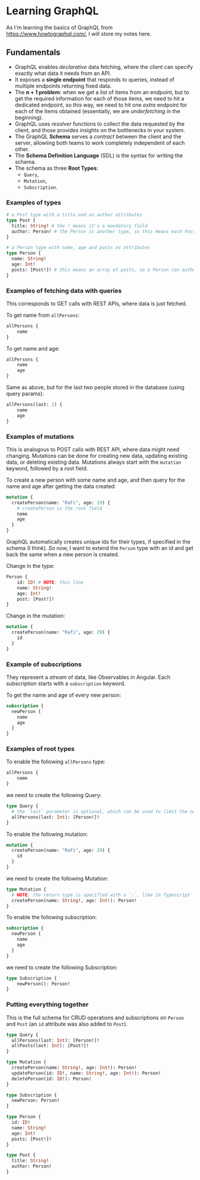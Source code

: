 # Learning GraphQL

As I'm learning the basics of GraphQL from https://www.howtographql.com/, I will store my notes here.

## Fundamentals

- GraphQL enables _declarative_ data fetching, where the client can specify exactly what data it needs from an API.
- It exposes a **single endpoint** that responds to queries, instead of multiple endpoints returning fixed data.
- The **n + 1 problem**: when we get a list of items from an endpoint, but to get the required information for each of those items, we need to hit a dedicated endpoint, so this way, we need to hit one _extra_ endpoint for each of the items obtained (essentially, we are _underfetching_ in the beginning).
- GraphQL uses _resolver_ functions to collect the data requested by the client, and those provides insights on the bottlenecks in your system.
- The GraphQL **Schema** serves a _contract_ between the client and the server, allowiing both teams to work completely independent of each other.
- The **Schema Definition Language** (SDL) is the syntax for writing the schema.
- The schema as three **Root Types**:
  - `Query`,
  - `Mutation`,
  - `Subscription`.

### Examples of types

```graphql
# a Post type with a title and an author attributes
type Post {
  title: String! # the ! means it's a mandatory field
  author: Person! # the Person is another type, so this means each Post can have a single Person as its author
}
```

```graphql
# a Person type with name, age and posts as attributes
type Person {
  name: String!
  age: Int!
  posts: [Post!]! # this means an array of posts, so a Person can author many posts in this case
}
```

### Examples of fetching data with queries

This corresponds to GET calls with REST APIs, where data is just fetched.

To get name from `allPersons`:

```graphql
allPersons {
    name
}
```

To get name and age:

```graphql
allPersons {
    name
    age
}
```

Same as above, but for the last two people stored in the database (using query params):

```graphql
allPersons(last: 2) {
    name
    age
}
```

### Examples of mutations

This is analogous to POST calls with REST API, where data might need changing. Mutations can be done for creating new data, updating existing data, or deleting existing data. Mutations always start with the `mutation` keyword, followed by a root field.

To create a new person with some name and age, and then query for the name and age after getting the data created:

```graphql
mutation {
  createPerson(name: "Rafi", age: 29) {
    # createPerson is the root field
    name
    age
  }
}
```

GraphQL automatically creates unique ids for their types, if specified in the schema (I think). So now, I want to extend the `Person` type with an id and get back the same when a new person is created.

Change in the type:

```graphql
Person {
    id: ID! # NOTE: this line
    name: String!
    age: Int!
    post: [Post!]!
}
```

Change in the mutation:

```graphql
mutation {
  createPerson(name: "Rafi", age: 29) {
    id
  }
}
```

### Example of subscriptions

They represent a _stream_ of data, like Observables in Angular. Each subscription starts with a `subscription` keyword.

To get the name and age of every new person:

```graphql
subscription {
  newPerson {
    name
    age
  }
}
```

### Examples of root types

To enable the following `allPersons` type:

```graphql
allPersons {
    name
}
```

we need to create the following Query:

```graphql
type Query {
  # the `last` parameter is optional, which can be used to limit the number of Persons sent
  allPersons(last: Int): [Person!]!
}
```

To enable the following mutation:

```graphql
mutation {
  createPerson(name: "Rafi", age: 29) {
    id
  }
}
```

we need to create the following Mutation:

```graphql
type Mutation {
  # NOTE: the return type is specified with a `:`, like in Typescript
  createPerson(name: String!, age: Int!): Person!
}
```

To enable the following subscription:

```graphql
subscription {
  newPerson {
    name
    age
  }
}
```

we need to create the following Subscription:

```graphql
type Subscription {
    newPerson(): Person!
}
```

### Putting everything together

This is the full schema for CRUD operations and subscriptions on `Person` and `Post` (an `id` attribute was also added to `Post`).

```graphql
type Query {
  allPersons(last: Int): [Person!]!
  allPosts(last: Int): [Post!]!
}

type Mutation {
  createPerson(name: String!, age: Int!): Person!
  updatePerson(id: ID!, name: String!, age: Int!): Person!
  deletePerson(id: ID!): Person!
}

type Subscription {
  newPerson: Person!
}

type Person {
  id: ID!
  name: String!
  age: Int!
  posts: [Post!]!
}

type Post {
  title: String!
  author: Person!
}
```
